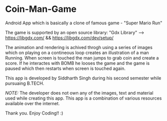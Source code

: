 # Coin-Man-Game
Android App which is basically a clone of famous game - "Super Mario Run"

The game is supported by an open source library: "Gdx Library" --> https://libgdx.com/ && https://libgdx.com/dev/setup/

The animation and rendering is achived throgh using a series of images which on playing on a contineous loop creates an illustration of a man Running. When screen is touched the man jumps to grab coin and create a score. If he interactes with BOMB he looses the game and the game is paused which then restarts when screen is touched again.

This app is developed by Siddharth Singh during his second semester while pursuaing B.TECH.

*NOTE:* The developer does not own any of the images, text and material used while creating this app. This app is a combination of various resources available over the internet.

Thank you.
Enjoy Coding!! :)
